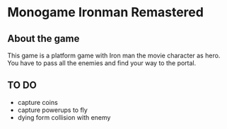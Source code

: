 # Monogame Ironman Remastered
## About the game
This game is a platform game with Iron man the movie character as hero. You have to pass all the enemies and find your way to the portal. 
## TO DO
 - capture coins
 - capture powerups to fly
 - dying form collision with enemy 
